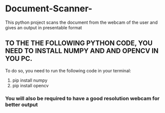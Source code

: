 # Document-Scanner-
This python project scans the document from the webcam of the user and gives an output in presentable format

## TO THE THE FOLLOWING PYTHON CODE, YOU NEED TO INSTALL NUMPY AND AND OPENCV IN YOU PC.

To do so, you need to run the following code in your terminal:
1. pip install numpy
2. pip install opencv

### You will also be required to have a good resolution webcam for better output
